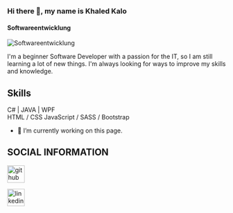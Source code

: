 ### Hi there 👋, my name is Khaled Kalo
#### Softwareentwicklung
![Softwareentwicklung](https://media-exp1.licdn.com/dms/image/C4E16AQEj8Ms-Qghfsw/profile-displaybackgroundimage-shrink_350_1400/0/1658217972831?e=1671062400&v=beta&t=w74caf3UiGWmGxlyOielZXacV3xaBUiLCm26DhChlHw)

I'm a beginner Software Developer with a passion for the IT, so I am still learning a lot of new things. I'm always looking for ways to improve my skills and knowledge.

## Skills
C# | JAVA | WPF<br />
HTML / CSS JavaScript / SASS / Bootstrap


- 🔭 I’m currently working on this page. 


## SOCIAL INFORMATION
[<img src='https://cdn.jsdelivr.net/npm/simple-icons@3.0.1/icons/github.svg' alt='github' height='40'>](https://github.com/Khaledkalo)  

[<img src='https://cdn.jsdelivr.net/npm/simple-icons@3.0.1/icons/linkedin.svg' alt='linkedin' height='40'>](https://www.linkedin.com/in/khaled-kalo//)  

